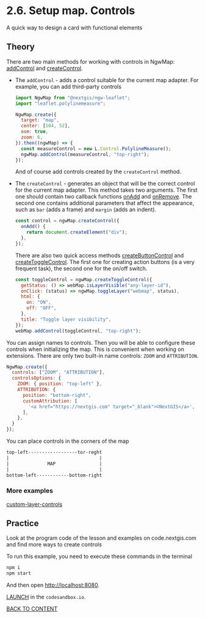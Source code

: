 # 2.6. Setup map. Controls

A quick way to design a card with functional elements

## Theory

There are two main methods for working with controls in NgwMap: [addControl](https://code-api.nextgis.com/classes/ngw_map.WebMapControls.html#addControl) and [createControl](https://code-api.nextgis.com/classes/ngw_map.WebMapControls.html#createControl).

- The `addControl` - adds a control suitable for the current map adapter. For example, you can add third-party controls

  ```javascript
  import NgwMap from "@nextgis/ngw-leaflet";
  import "leaflet.polylinemeasure";

  NgwMap.create({
    target: "map",
    center: [104, 52],
    osm: true,
    zoom: 6,
  }).then((ngwMap) => {
    const measureControl = new L.Control.PolylineMeasure();
    ngwMap.addControl(measureControl, "top-right");
  });
  ```

  And of course add controls created by the `createControl` method.

- The `createControl` - generates an object that will be the correct control for the current map adapter. This method takes two arguments. The first one should contain two callback functions [onAdd](https://code-api.nextgis.com/interfaces/ngw_map.MapControl.html#onAdd) and [onRemove](https://code-api.nextgis.com/interfaces/ngw_map.MapControl.html#onRemove). The second one contains additional parameters that affect the appearance, such as `bar` (adds a frame) and `margin` (adds an indent).

  ```javascript
  const control = ngwMap.createControl({
    onAdd() {
      return document.createElement("div");
    },
  });
  ```

  There are also two quick access methods [createButtonControl](https://code-api.nextgis.com/classes/ngw_map.WebMap.html#createButtonControl) and [createToggleControl](https://code-api.nextgis.com/classes/ngw_map.WebMap.html#createToggleControl). The first one for creating action buttons (is a very frequent task), the second one for the on/off switch.

  ```javascript
  const toggleControl = ngwMap.createToggleControl({
    getStatus: () => webMap.isLayerVisible("any-layer-id"),
    onClick: (status) => ngwMap.toggleLayer("webmap", status),
    html: {
      on: "ON",
      off: "OFF",
    },
    title: "Toggle layer visibility",
  });
  webMap.addControl(toggleControl, "top-right");
  ```

You can assign names to controls. Then you will be able to configure these controls when initializing the map. This is convenient when working on extensions. There are only two built-in name controls: `ZOOM` and `ATTRIBUTION`.

```javascript
NgwMap.create({
  controls: ["ZOOM", "ATTRIBUTION"],
  controlsOptions: {
    ZOOM: { position: "top-left" },
    ATTRIBUTION: {
      position: "bottom-right",
      customAttribution: [
        '<a href="https://nextgis.com" target="_blank">©NextGIS</a>',
      ],
    },
  }
});
```

You can place controls in the corners of the map

```txt
top-left------------------tor-reght
|                                 |
|              MAP                |
|                                 |
bottom-left------------bottom-right
```

### More examples

[custom-layer-controls](https://code.nextgis.com/demo-examples-custom-layer-controls)

## Practice

Look at the program code of the lesson and examples on code.nextgis.com and find more ways to create controls

To run this example, you need to execute these commands in the terminal

```bash
npm i
npm start
```

And then open [http://localhost:8080](http://localhost:8080).

[LAUNCH](https://githubbox.com/nextgis/ngf-tutorial/tree/master/tutorials/2_6_setup_map_controls) in the `codesandbox.io`.

[BACK TO CONTENT](../../README.md)
